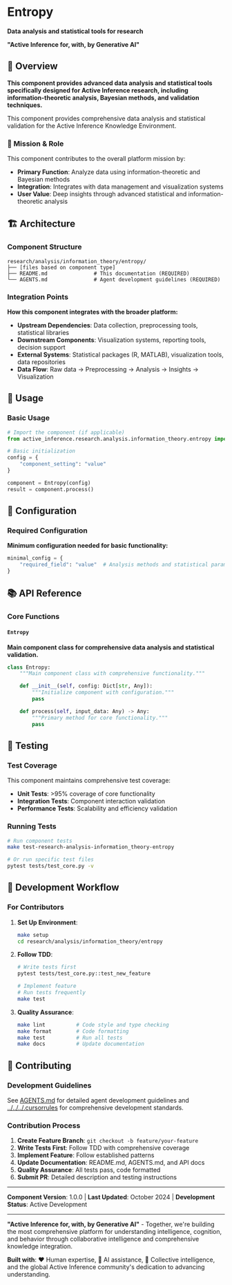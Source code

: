 # Entropy

**Data analysis and statistical tools for research**

**"Active Inference for, with, by Generative AI"**

## 📖 Overview

**This component provides advanced data analysis and statistical tools specifically designed for Active Inference research, including information-theoretic analysis, Bayesian methods, and validation techniques.**

This component provides comprehensive data analysis and statistical validation for the Active Inference Knowledge Environment.

### 🎯 Mission & Role

This component contributes to the overall platform mission by:

- **Primary Function**: Analyze data using information-theoretic and Bayesian methods
- **Integration**: Integrates with data management and visualization systems
- **User Value**: Deep insights through advanced statistical and information-theoretic analysis

## 🏗️ Architecture

### Component Structure

```
research/analysis/information_theory/entropy/
├── [files based on component type]
├── README.md               # This documentation (REQUIRED)
└── AGENTS.md               # Agent development guidelines (REQUIRED)
```

### Integration Points

**How this component integrates with the broader platform:**

- **Upstream Dependencies**: Data collection, preprocessing tools, statistical libraries
- **Downstream Components**: Visualization systems, reporting tools, decision support
- **External Systems**: Statistical packages (R, MATLAB), visualization tools, data repositories
- **Data Flow**: Raw data → Preprocessing → Analysis → Insights → Visualization

## 🚀 Usage

### Basic Usage

```python
# Import the component (if applicable)
from active_inference.research.analysis.information_theory.entropy import Entropy

# Basic initialization
config = {
    "component_setting": "value"
}

component = Entropy(config)
result = component.process()
```

## 🔧 Configuration

### Required Configuration

**Minimum configuration needed for basic functionality:**

```python
minimal_config = {
    "required_field": "value"  # Analysis methods and statistical parameters
}
```

## 📚 API Reference

### Core Functions

#### `Entropy`

**Main component class for comprehensive data analysis and statistical validation.**

```python
class Entropy:
    """Main component class with comprehensive functionality."""

    def __init__(self, config: Dict[str, Any]):
        """Initialize component with configuration."""
        pass

    def process(self, input_data: Any) -> Any:
        """Primary method for core functionality."""
        pass
```

## 🧪 Testing

### Test Coverage

This component maintains comprehensive test coverage:

- **Unit Tests**: >95% coverage of core functionality
- **Integration Tests**: Component interaction validation
- **Performance Tests**: Scalability and efficiency validation

### Running Tests

```bash
# Run component tests
make test-research-analysis-information_theory-entropy

# Or run specific test files
pytest tests/test_core.py -v
```

## 🔄 Development Workflow

### For Contributors

1. **Set Up Environment**:
   ```bash
   make setup
   cd research/analysis/information_theory/entropy
   ```

2. **Follow TDD**:
   ```bash
   # Write tests first
   pytest tests/test_core.py::test_new_feature

   # Implement feature
   # Run tests frequently
   make test
   ```

3. **Quality Assurance**:
   ```bash
   make lint          # Code style and type checking
   make format        # Code formatting
   make test          # Run all tests
   make docs          # Update documentation
   ```

## 🤝 Contributing

### Development Guidelines

See [AGENTS.md](AGENTS.md) for detailed agent development guidelines and [../../../.cursorrules](../../../.cursorrules) for comprehensive development standards.

### Contribution Process

1. **Create Feature Branch**: `git checkout -b feature/your-feature`
2. **Write Tests First**: Follow TDD with comprehensive coverage
3. **Implement Feature**: Follow established patterns
4. **Update Documentation**: README.md, AGENTS.md, and API docs
5. **Quality Assurance**: All tests pass, code formatted
6. **Submit PR**: Detailed description and testing instructions

---

**Component Version**: 1.0.0 | **Last Updated**: October 2024 | **Development Status**: Active Development

---

**"Active Inference for, with, by Generative AI"** - Together, we're building the most comprehensive platform for understanding intelligence, cognition, and behavior through collaborative intelligence and comprehensive knowledge integration.

**Built with**: ❤️ Human expertise, 🤖 AI assistance, 🧠 Collective intelligence, and the global Active Inference community's dedication to advancing understanding.
